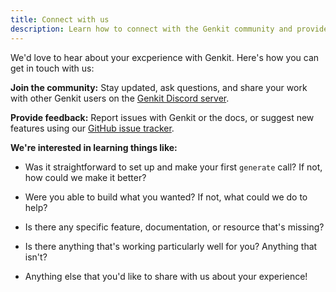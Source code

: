 ```yaml
---
title: Connect with us
description: Learn how to connect with the Genkit community and provide feedback on your experience, including Discord and GitHub resources.
---
```


We'd love to hear about your excperience with Genkit. Here's how you can get in
touch with us:

**Join the community:** Stay updated, ask questions, and share your work with
other Genkit users on the [Genkit Discord server](https://discord.gg/qXt5zzQKpc).

**Provide feedback:** Report issues with Genkit or the docs, or suggest new
features using our [GitHub issue tracker](https://github.com/firebase/genkit/issues).

**We're interested in learning things like:**

- Was it straightforward to set up and make your first `generate` call? If not,
  how could we make it better?

- Were you able to build what you wanted? If not, what could we do to help?

- Is there any specific feature, documentation, or resource that's missing?

- Is there anything that's working particularly well for you?
  Anything that isn't?

- Anything else that you'd like to share with us about your experience!
